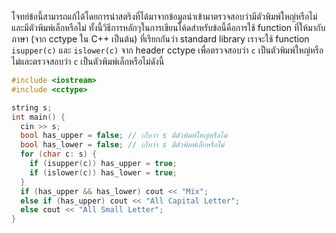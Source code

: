 โจทย์ข้อนี้สามารถแก้ได้โดยการนำสตริงที่ได้มาจากข้อมูลนำเข้ามาตรวจสอบว่ามีตัวพิมพ์ใหญ่หรือไม่และมีตัวพิมพ์เล็กหรือไม่ ทั้งนี้วิธีการหลักๆในการเขียนโค้ดสำหรับข้อนี้คือการใช้ function ที่ให้มากับภาษา (จาก cctype ใน C++ เป็นต้น) ที่เรียกกันว่า standard library เราจะใช้ function ```isupper(c)``` และ ```islower(c)``` จาก header cctype เพื่อตรวจสอบว่า ```c``` เป็นตัวพิมพ์ใหญ่หรือไม่และตรวจสอบว่า ```c``` เป็นตัวพิมพ์เล็กหรือไม่ดังนี้

```cpp
#include <iostream>
#include <cctype>

string s;
int main() {
  cin >> s;
  bool has_upper = false; // เก็บว่า s มีตัวพิมพ์ใหญ่หรือไม่
  bool has_lower = false; // เก็บว่า s มีตัวพิมพ์เล็กหรือไม่
  for (char c: s) {
  	if (isupper(c)) has_upper = true;
    if (islower(c)) has_lower = true;
  }
  if (has_upper && has_lower) cout << "Mix";
  else if (has_upper) cout << "All Capital Letter";
  else cout << "All Small Letter";
}
```

